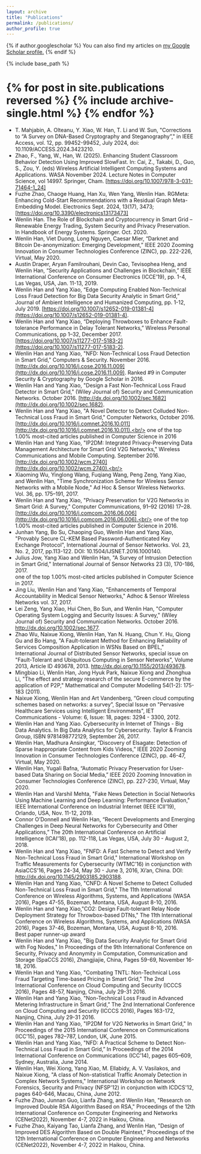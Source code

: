 ```yaml
---
layout: archive
title: "Publications"
permalink: /publications/
author_profile: true
---
```


{% if author.googlescholar %}
  You can also find my articles on <u><a href="{{author.googlescholar}}">my Google Scholar profile</a>.</u>
{% endif %}

{% include base_path %}

{% for post in site.publications reversed %}
  {% include archive-single.html %}
{% endfor %}
===============
- T. Mahjabin, A. Olteanu, Y. Xiao, W. Han, T. Li and W. Sun, "Corrections to “A Survey on DNA-Based Cryptography and Steganography”," in IEEE Access, vol. 12, pp. 99452-99452, July 2024, doi: 10.1109/ACCESS.2024.3423210.
- Zhao, F., Yang, W., Han, W. (2025). Enhancing Student Classroom Behavior Detection Using Improved SlowFast. In: Cai, Z., Takabi, D., Guo, S., Zou, Y. (eds) Wireless Artificial Intelligent Computing Systems and Applications. WASA November 2024. Lecture Notes in Computer Science, vol 14997. Springer, Cham. [https://doi.org/10.1007/978-3-031-71464-1_24]
- Fuzhe Zhao, Chaoge Huang, Han Xu, Wen Yang, Wenlin Han. RGMeta: Enhancing Cold-Start Recommendations with a Residual Graph Meta-Embedding Model. Electronics Sept. 2024, 13(17), 3473; [https://doi.org/10.3390/electronics13173473]
- Wenlin Han. The Role of Blockchain and Cryptocurrency in Smart Grid – Renewable Energy Trading, System Security and Privacy Preservation. In Handbook of Energy Systems. Springer. Oct. 2020.
- Wenlin Han, Viet Duong, Long Nguyen, Caesar Mier, “Darknet and Bitcoin De-anonymization: Emerging Development,” IEEE 2020 Zooming Innovation in Consumer Technologies Conference (ZINC), pp. 222-226, Virtual, May 2020.
- Austin Draper, Aryan Familrouhani, Devin Cao, Tevisophea Heng, and Wenlin Han, “Security Applications and Challenges in Blockchain,” IEEE International Conference on Consumer Electronics (ICCE’19), pp. 1-4, Las Vegas, USA, Jan. 11-13, 2019.
- Wenlin Han and Yang Xiao, “Edge Computing Enabled Non-Technical Loss Fraud Detection for Big Data Security Analytic in Smart Grid,” Journal of Ambient Intelligence and Humanized Computing, pp. 1-12, July 2019. [https://doi.org/10.1007/s12652-019-01381-4](https://doi.org/10.1007/s12652-019-01381-4).
- Wenlin Han and Yang Xiao, “Deploying Throwboxes to Enhance Fault-tolerance Performance in Delay Tolerant Networks,” Wireless Personal Communications, pp 1–32, December 2017. [https://doi.org/10.1007/s11277-017-5183-2](https://doi.org/10.1007/s11277-017-5183-2).
- Wenlin Han and Yang Xiao, "NFD: Non-Technical Loss Fraud Detection in Smart Grid," Computers & Security. November 2016. [http://dx.doi.org/10.1016/j.cose.2016.11.009](http://dx.doi.org/10.1016/j.cose.2016.11.009). Ranked #9 in Computer Security & Cryptography by Google Scholar in 2016.
- Wenlin Han and Yang Xiao, "Design a Fast Non-Technical Loss Fraud Detector in Smart Grid," (Wiley Journal of) Security and Communication Networks. October 2016. [http://dx.doi.org/10.1002/sec.1682](http://dx.doi.org/10.1002/sec.1682).
- Wenlin Han and Yang Xiao, "A Novel Detector to Detect Colluded Non-Technical Loss Fraud in Smart Grid," Computer Networks, October 2016. [http://dx.doi.org/10.1016/j.comnet.2016.10.011](http://dx.doi.org/10.1016/j.comnet.2016.10.011).<br/> one of the top 1.00% most-cited articles published in Computer Science in 2016
- Wenlin Han and Yang Xiao, "IP2DM: Integrated Privacy-Preserving Data Management Architecture for Smart Grid V2G Networks," Wireless Communications and Mobile Computing. September 2016. [http://dx.doi.org/10.1002/wcm.2740](http://dx.doi.org/10.1002/wcm.2740).<br/> 
- Xiaoming Wu, Yinglong Wang, Fuqiang Wang, Peng Zeng, Yang Xiao, and Wenlin Han, "Time Synchronization Scheme for Wireless Sensor Networks with a Mobile Node," Ad Hoc & Sensor Wireless Networks. Vol. 36, pp. 175–191, 2017.
- Wenlin Han and Yang Xiao, "Privacy Preservation for V2G Networks in Smart Grid: A Survey," Computer Communications, 91–92 (2016) 17–28. [http://dx.doi.org/10.1016/j.comcom.2016.06.006](http://dx.doi.org/10.1016/j.comcom.2016.06.006).<br/> one of the top 1.00% most-cited articles published in Computer Science in 2016.
- Junhan Yang, Bo Su, Chaoping Guo, Wenlin Han and Yang Xiao, "Provably Secure CL-KEM Based Password-Authenticated Key Exchange Protocol", International Journal of Sensor Networks. Vol. 23, No. 2, 2017, pp.113-122.  DOI: 10.1504/IJSNET.2016.1000140. 
- Julius Jow, Yang Xiao and Wenlin Han, "A Survey of Intrusion Detection in Smart Grid," International Journal of Sensor Networks 23 (3), 170-186, 2017.<br/> one of the top 1.00% most-cited articles published in Computer Science in 2017.
- Jing Liu, Wenlin Han and Yang Xiao, "Enhancements of Temporal Accountability in Medical Sensor Networks," Adhoc & Sensor Wireless Networks vol. 37, 2017.
- Lei Zeng, Yang Xiao, Hui Chen, Bo Sun, and Wenlin Han, "Computer Operating System Logging and Security Issues: A Survey," (Wiley Journal of) Security and Communication Networks. October 2016. http://dx.doi.org/10.1002/sec.1677.
- Zhao Wu, Naixue Xiong, Wenlin Han, Yan N. Huang, Chun Y. Hu, Qiong Gu and Bo Hang, "A Fault-tolerant Method for Enhancing Reliability of Services Composition Application in WSNs Based on BPEL," International Journal of Distributed Sensor Networks, special issue on "Fault-Tolerant and Ubiquitous Computing in Sensor Networks", Volume 2013, Article ID 493678, 2013. http://dx.doi.org/10.1155/2013/493678.
- Mingbiao Li, Wenlin Han, Jong Hyuk Park, Naixue Xiong and Zhonghua Li, "The effect and strategy research of the secure E-commerce by the application of P2P," Mathematical and Computer Modelling 54(1-2): 175-183 (2011). 
- Naixue Xiong, Wenlin Han and Art Vandenberg, “Green cloud computing schemes based on networks: a survey”, Special Issue on "Pervasive Healthcare Services using Intelligent Environments", IET Communications - Volume: 6, Issue: 18, pages: 3294 - 3300, 2012.
- Wenlin Han and Yang Xiao. Cybersecurity in Internet of Things - Big Data Analytics. In Big Data Analytics for Cybersecurity. Taylor & Francis Group, ISBN 9781498772129, September 26, 2017.
- Wenlin Han, Madhura Ansingkar, “Discovery of Elsagate: Detection of Sparse Inappropriate Content from Kids Videos,” IEEE 2020 Zooming Innovation in Consumer Technologies Conference (ZINC), pp. 46-47, Virtual, May 2020.
- Wenlin Han, Yugali Bafna, “Automatic Privacy Preservation for User-based Data Sharing on Social Media,” IEEE 2020 Zooming Innovation in Consumer Technologies Conference (ZINC), pp. 227-230, Virtual, May 2020.
- Wenlin Han and Varshil Mehta, "Fake News Detection in Social Networks Using Machine Learning and Deep Learning: Performance Evaluation," IEEE International Conference on Industrial Internet (IEEE ICII’19), Orlando, USA, Nov. 11-12, 2019.
-	Connor O’Donnell and Wenlin Han, “Recent Developments and Emerging Challenges in Deep Neural Networks for Cybersecurity and Other Applications,” The 20th International Conference on Artificial Intelligence (ICAI'18), pp. 112-118, Las Vegas, USA, July 30 - August 2, 2018.
-	Wenlin Han and Yang Xiao, "FNFD: A Fast Scheme to Detect and Verify Non-Technical Loss Fraud in Smart  Grid," International Workshop on Traffic Measurements for Cybersecurity (WTMC’16) in conjunction with AsiaCCS'16, Pages 24-34, May 30 - June 3, 2016, Xi’an, China. DOI: http://dx.doi.org/10.1145/2903185.2903188.
-	Wenlin Han and Yang Xiao, "CNFD: A Novel Scheme to Detect Colluded Non-Technical Loss Fraud in Smart Grid," The 11th International Conference on Wireless Algorithms, Systems, and Applications (WASA 2016), Pages 47-55, Bozeman, Montana, USA, August 8-10, 2016. 
-	Wenlin Han and Yang Xiao,"CO2: Design Fault-tolerant Relay Node Deployment Strategy for Throwbox-based DTNs," The 11th International Conference on Wireless Algorithms, Systems, and Applications (WASA 2016), Pages 37-46, Bozeman, Montana, USA, August 8-10, 2016. <br/> Best paper runner-up award
-	Wenlin Han and Yang Xiao, "Big Data Security Analytic for Smart Grid with Fog Nodes," In Proceedings of the 9th International Conference on Security, Privacy and Anonymity in Computation, Communication and Storage (SpaCCS 2016), Zhangjiajie, China, Pages 59-69, November 16-18, 2016.
-	Wenlin Han and Yang Xiao, "Combating TNTL: Non-Technical Loss Fraud Targeting Time-based Pricing in Smart Grid," The 2nd International Conference on Cloud Computing and Security (ICCCS 2016),  Pages 48-57, Nanjing, China, July 29-31 2016.
-	Wenlin Han and Yang Xiao, "Non-Technical Loss Fraud in Advanced Metering Infrastructure in Smart Grid,” The 2nd International Conference on Cloud Computing and Security (ICCCS 2016), Pages 163-172, Nanjing, China, July 29-31 2016. 
-	Wenlin Han and Yang Xiao, "IP2DM for V2G Networks in Smart Grid," In Proceedings of the 2015 International Conference on Communications (ICC’15), pages 782–787, London, UK, June 2015.
-	Wenlin Han and Yang Xiao, "NFD: A Practical Scheme to Detect Non-Technical Loss Fraud in Smart Grid,” In Proceedings of the 2014 International Conference on Communications (ICC’14), pages 605–609, Sydney, Australia, June 2014.
-	Wenlin Han, Wei Xiong, Yang Xiao, M. Ellabidy, A. V. Vasilakos, and Naixue Xiong, "A class of Non-statistical Traffic Anomaly Detection in Complex Network Systems," International Workshop on Network Forensics, Security and Privacy (NFSP'12) in conjunction with ICDCS'12, pages 640-646, Macau, China, June 2012.
-	Fuzhe Zhao, Junnan Guo, Lianfa Zhang, and Wenlin Han, "Research on Improved Double RSA Algorithm Based on RSA," Proceedings of the 12th International Conference on Computer Engineering and Networks (CENet2022), November 4-7, 2022 in Haikou, China.
-	Fuzhe Zhao, Kaiyang Tao, Lianfa Zhang, and Wenlin Han, "Design of Improved DES Algorithm Based on Double Plaintext," Proceedings of the 12th International Conference on Computer Engineering and Networks (CENet2022), November 4-7, 2022 in Haikou, China.

